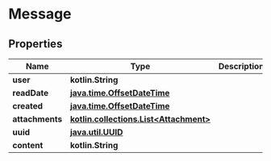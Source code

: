 
# Message

## Properties
Name | Type | Description | Notes
------------ | ------------- | ------------- | -------------
**user** | **kotlin.String** |  |  [readonly]
**readDate** | [**java.time.OffsetDateTime**](java.time.OffsetDateTime.md) |  |  [readonly]
**created** | [**java.time.OffsetDateTime**](java.time.OffsetDateTime.md) |  |  [readonly]
**attachments** | [**kotlin.collections.List&lt;Attachment&gt;**](Attachment.md) |  |  [readonly]
**uuid** | [**java.util.UUID**](java.util.UUID.md) |  |  [readonly]
**content** | **kotlin.String** |  |  [optional]




